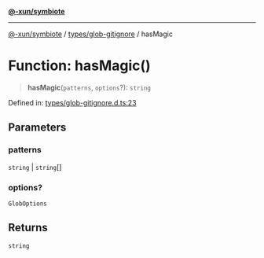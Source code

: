 [**@-xun/symbiote**](../../../README.md)

***

[@-xun/symbiote](../../../README.md) / [types/glob-gitignore](../README.md) / hasMagic

# Function: hasMagic()

> **hasMagic**(`patterns`, `options`?): `string`

Defined in: [types/glob-gitignore.d.ts:23](https://github.com/Xunnamius/symbiote/blob/e90857acb3d261d6e9bd248ab0e38c7f0e05d449/types/glob-gitignore.d.ts#L23)

## Parameters

### patterns

`string` | `string`[]

### options?

`GlobOptions`

## Returns

`string`
